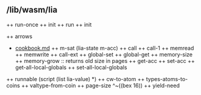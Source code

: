 
## /lib/wasm/lia

++  run-once
  ++  init
++  run
  ++  init

++  arrows
* [cookbook.md](https://gist.github.com/Quodss/a7dca761f6bcd887241bdc04db2c026a)
  ++  m-sat  (lia-state m-acc)
  ++  call
  ++  call-1
  ++  memread
  ++  memwrite
  ++  call-ext
  ++  global-set
  ++  global-get
  ++  memory-size
  ++  memory-grow  ::  returns old size in pages
  ++  get-acc
  ++  set-acc
  ++  get-all-local-globals
  ++  set-all-local-globals

++  runnable  (script (list lia-value) *)
++  cw-to-atom
++  types-atoms-to-coins
++  valtype-from-coin
++  page-size  ^\~((bex 16))
++  yield-need
